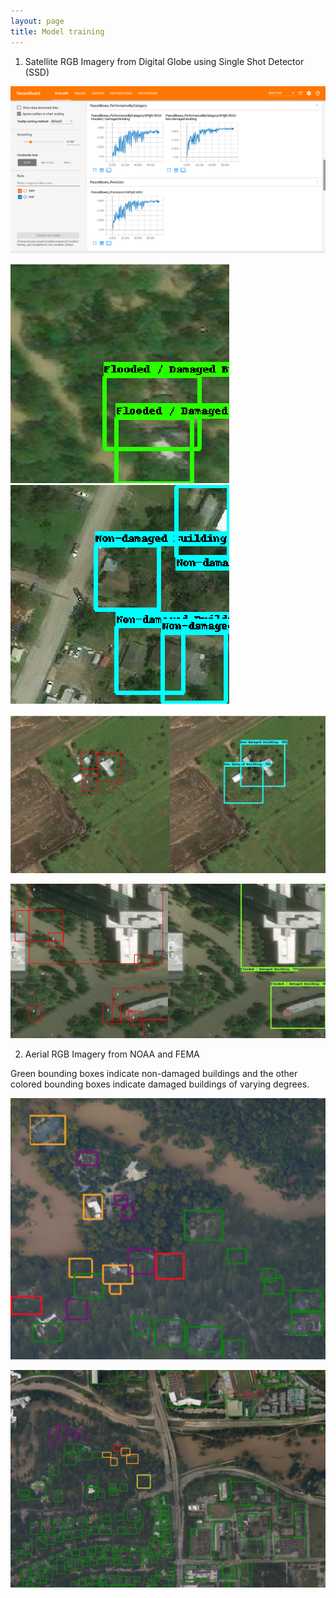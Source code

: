 ```yaml
---
layout: page
title: Model training
---
```

1. Satellite RGB Imagery from Digital Globe using Single Shot Detector (SSD)

![Tensorboard output](tensorboard-sat.png)

![Damaged](damaged-sat.png)![Undamaged](undamaged-sat.png)

![groundtruth_test1](groundtruth_test1.png)

![groundtruth_test2](groundtruth_test2.png)

2. Aerial RGB Imagery from NOAA and FEMA

Green bounding boxes indicate non-damaged buildings and the other colored bounding boxes indicate damaged buildings of varying degrees.

![NOAA5class](NOAA5class.png)

![NOAA5class2](NOAA5class2.png)

